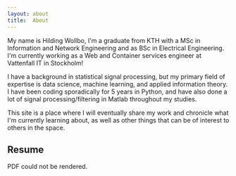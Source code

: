 ```yaml
---
layout: about
title:  About
---
```

My name is Hilding Wollbo, I'm a graduate from KTH with a MSc in Information and Network Engineering and as BSc in Electrical Engineering. I'm currently working as a Web and Container services engineer at Vattenfall IT in Stockholm! 

I have a background in statistical signal processing, but my primary field of expertise is data science, machine learning, and applied information theory. I have been coding sporadically for 5 years in Python, and have also done a lot of signal processing/filtering in Matlab throughout my studies. 

This site is a place where I will eventually share my work and chronicle what I'm currently learning about, as well as other things that can be of interest to others in the space.

## Resume

<div id="pdf">
  <object width="100%" height="850" type="application/pdf" data="/assets/pdf/cv_english.pdf" id="pdf_content">
    <p>PDF could not be rendered.</p>
  </object>
</div>
